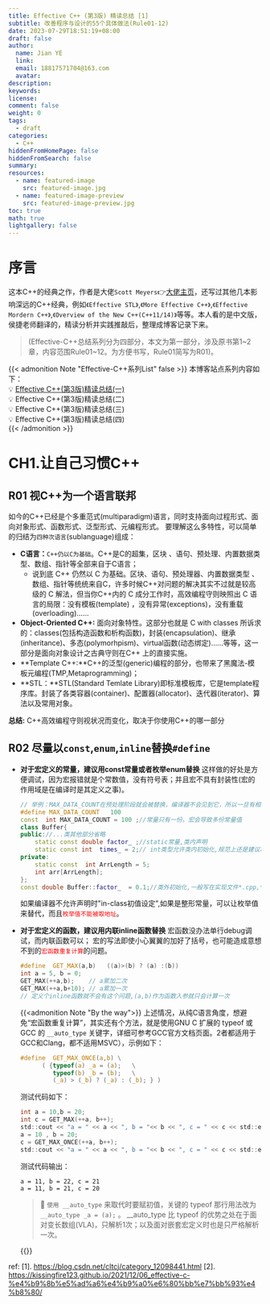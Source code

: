 ```yaml
---
title: Effective C++ (第3版) 精读总结 [1]
subtitle: 改善程序与设计的55个具体做法(Rule01-12)
date: 2023-07-29T18:51:19+08:00
draft: false
author:
  name: Jian YE
  link:
  email: 18817571704@163.com
  avatar:
description:
keywords:
license:
comment: false
weight: 0
tags:
  - draft
categories:
  - C++
hiddenFromHomePage: false
hiddenFromSearch: false
summary:
resources:
  - name: featured-image
    src: featured-image.jpg
  - name: featured-image-preview
    src: featured-image-preview.jpg
toc: true
math: true
lightgallery: false
---
```


<!--more-->
# 序言

这本C++的经典之作，作者是大佬`Scott Meyers`👉[大佬主页](https://www.aristeia.com/books.html)，还写过其他几本影响深远的C++经典，例如`《Effective STL》`,`《More Effective C++》`,`《Effective Mordern C++》`,`《Overview of the New C++(C++11/14)》`等等。本人看的是中文版，侯捷老师翻译的，精读分析并实践推敲后，整理成博客记录下来。

> (Effective-C++总结系列分为四部分，本文为第一部分，涉及原书第1~2章，内容范围Rule01~12。为方便书写，Rule01简写为R01)。

{{< admonition Note "Effective-C++系列List" false >}}
本博客站点系列内容如下：</br>
💡 [Effective C++(第3版)精读总结(一)](https://jianye0428.github.io/posts/partone/)</br>
💡 Effective C++(第3版)精读总结(二)</br>
💡 Effective C++(第3版)精读总结(三)</br>
💡 Effective C++(第3版)精读总结(四)</br>
{{< /admonition >}}

# CH1.让自己习惯C++

## R01 视C++为一个语言联邦

如今的C++已经是个多重范式(multiparadigm)语言，同时支持面向过程形式、面向对象形式、函数形式、泛型形式、元编程形式。 要理解这么多特性，可以简单的归结为`四种次语言`(sublanguage)组成：

- **C语言：**`C++仍以C为基础`。C++是C的超集，区块 、语句、预处理、内置数据类型、数组、指针等全部来自于C语言；
  - 说到底 C++ 仍然以 C 为基础。区块、语句、预处理器、内置数据类型 、数组、指针等统统来自C，许多时候C++对问题的解决其实不过就是较高级的 C 解法，但当你C++内的 C 成分工作时，高效编程守则映照出 C 语言的局限：没有模板(template) ，没有异常(exceptions)，没有重载(overloading)……
- **Object-Oriented C++:** 面向对象特性。这部分也就是 C with classes 所诉求的：classes(包括构造函数和析构函数)，封装(encapsulation)、继承(inheritance)、多态(polymorhpism)、virtual函数(动态绑定)……等等，这一部分是面向对象设计之古典守则在C++ 上的直接实施。
- **Template C++:**C++的泛型(generic)编程的部分，也带来了黑魔法-模板元编程(TMP,Metaprogramming)；
- **STL：**STL(Standard Temlate Library)即标准模板库，它是template程序库。封装了各类容器(container)、配置器(allocator)、迭代器(iterator)、算法以及常用对象。

**总结:**
C++高效编程守则视状况而变化，取决于你使用C++的哪一部分

## R02 尽量以`const`,`enum`,`inline`替换`#define`

- **对于宏定义的常量，建议用const常量或者枚举enum替换**
  这样做的好处是方便调试，因为宏报错就是个常数值，没有符号表；并且宏不具有封装性(宏的作用域是在编译时是其定义之事)。
  ```c++
  // 举例：MAX_DATA_COUNT在预处理阶段就会被替换，编译器不会见到它，所以一旦有相关报错，给的是100这个值
  #define MAX_DATA_COUNT   100
  const  int MAX_DATA_COUNT = 100 ;//常量只有一份，宏会导致多份常量值
  class Buffer{
  public://...类其他部分省略
      static const double factor_ ;//static常量,类内声明
      static const int  times_ = 2;// int类型允许类内初始化,规范上还是建议拿到类外
  private:
      static const  int ArrLength = 5;
      int arr[ArrLength];
  };
  const double Buffer::factor_  = 0.1;//类外初始化,一般写在实现文件*.cpp,*.cc中
  ```
  如果编译器不允许声明时"in-class初值设定",如果是整形常量，可以让枚举值来替代，而且<font color=red>`枚举值不能被取地址`</font>。
- **对于宏定义的函数，建议用内联inline函数替换**
  宏函数没办法单行debug调试，而内联函数可以；
  宏的写法即使小心翼翼的加好了括号，也可能造成意想不到的<font color=red>`宏函数重复计算`</font>的问题。
  ```c++
  #define  GET_MAX(a,b)   ((a)>(b) ? (a) :(b))
  int a = 5, b = 0;
  GET_MAX(++a,b);    // a累加二次
  GET_MAX(++a,b+10); // a累加一次
  // 定义个inline函数就不会有这个问题,(a,b)作为函数入参就只会计算一次
  ```
  {{<admonition Note "By the way">}}
  上述情况，从纯C语言角度，想避免“宏函数重复计算”，其实还有个方法，就是使用GNU C 扩展的 typeof 或 GCC 的 `__auto_type` 关键字，详细可参考GCC官方文档页面。2者都适用于GCC和Clang，都不适用MSVC），示例如下：
  ```c
  #define  GET_MAX_ONCE(a,b) \
        ( {typeof(a) _a = (a);   \
           typeof(b) _b = (b);   \
           (_a) > (_b) ? (_a) : (_b); } )
  ```

  测试代码如下：
  ```C
  int a = 10,b = 20;
  int c = GET_MAX(++a, b++);
  std::cout << "a = " << a << ", b = "<< b << ", c = " << c << std::endl;
  a = 10 , b = 20;
  c = GET_MAX_ONCE(++a, b++);
  std::cout << "a = " << a << ", b = "<< b << ", c = " << c << std::endl;
  ```

  测试代码输出：
  ```shell
  a = 11, b = 22, c = 21
  a = 11, b = 21, c = 20
  ```
  > 🤔 `使用 __auto_type` 来取代时要赋初值，关键的 typeof 那行用法改为`__auto_type _a = (a);` 。
  >__auto_type 比 typeof 的优势之处在于面对变长数组(VLA)，只解析1次；以及面对嵌套宏定义时也是只严格解析一次。

  {{</admonition>}}


ref:
[1]. https://blog.csdn.net/cltcj/category_12098441.html
[2]. https://kissingfire123.github.io/2021/12/06_effective-c-%e4%b9%8b%e5%ad%a6%e4%b9%a0%e6%80%bb%e7%bb%93%e4%b8%80/